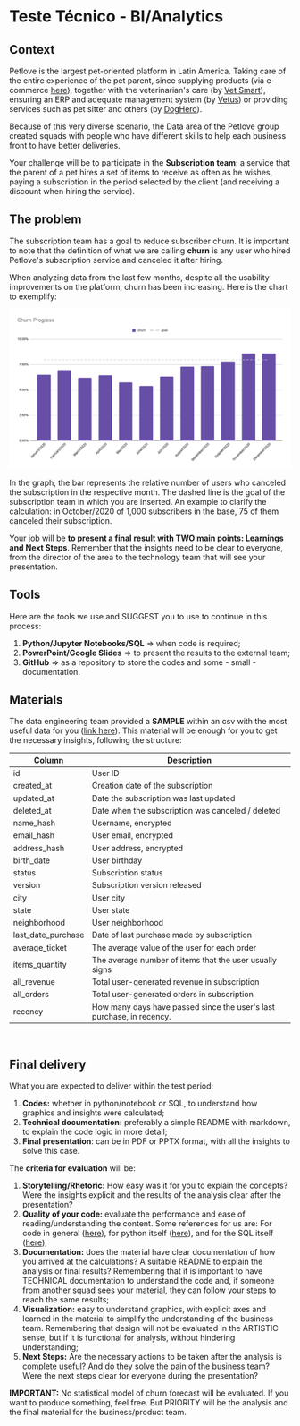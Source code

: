 # Teste Técnico - BI/Analytics

## Context

Petlove is the largest pet-oriented platform in Latin America. Taking care of the entire experience of the pet parent, since supplying products (via e-commerce [here](https://www.petlove.com.br/)), together with the veterinarian's care (by [Vet Smart](https://www.vetsmart.com.br/)), ensuring an ERP and adequate management system (by [Vetus](https://vetus.com.br/)) or providing services such as pet sitter and others (by [DogHero](https://www.doghero.com.br/)).

Because of this very diverse scenario, the Data area of the Petlove group created squads with people who have different skills to help each business front to have better deliveries.

Your challenge will be to participate in the **Subscription team**: a service that the parent of a pet hires a set of items to receive as often as he wishes, paying a subscription in the period selected by the client (and receiving a discount when hiring the service).

## The problem

The subscription team has a goal to reduce subscriber churn. It is important to note that the definition of what we are calling **churn** is any user who hired Petlove's subscription service and canceled it after hiring. 

When analyzing data from the last few months, despite all the usability improvements on the platform, churn has been increasing. Here is the chart to exemplify:

![Churn Progress Over Time](./materials/churn.png)

In the graph, the bar represents the relative number of users who canceled the subscription in the respective month. The dashed line is the goal of the subscription team in which you are inserted. An example to clarify the calculation: in October/2020 of 1,000 subscribers in the base, 75 of them canceled their subscription.

Your job will be **to present a final result with TWO main points: Learnings and Next Steps**. Remember that the insights need to be clear to everyone, from the director of the area to the technology team that will see your presentation.

## Tools

Here are the tools we use and SUGGEST you to use to continue in this process:

1. **Python/Jupyter Notebooks/SQL** ⇒ when code is required;
2. **PowerPoint/Google Slides** ⇒ to present the results to the external team;
3. **GitHub** ⇒ as a repository to store the codes and some - small - documentation. 

## Materials

The data engineering team provided a **SAMPLE** within an csv with the most useful data for you ([link here](data-test-analytics.csv)). This material will be enough for you to get the necessary insights, following the structure:

| Column             | Description                                                           |
|--------------------|-----------------------------------------------------------------------|
| id                 | User ID                                                               |
| created_at         | Creation date of the subscription                                     |
| updated_at         | Date the subscription was last updated                                |
| deleted_at         | Date when the subscription was canceled / deleted                     |
| name_hash          | Username, encrypted                                                   |
| email_hash         | User email, encrypted                                                 |
| address_hash       | User address, encrypted                                               |
| birth_date         | User birthday                                                         |
| status             | Subscription status                                                   |
| version            | Subscription version released                                         |
| city               | User city                                                             |
| state              | User state                                                            |
| neighborhood       | User neighborhood                                                     |
| last_date_purchase | Date of last purchase made by subscription                            |
| average_ticket     | The average value of the user for each order                          |
| items_quantity     | The average number of items that the user usually signs               |
| all_revenue        | Total user-generated revenue in subscription                          |
| all_orders         | Total user-generated orders in subscription                           |
| recency            | How many days have passed since the user's last purchase, in recency. |
<br>

## Final delivery

What you are expected to deliver within the test period:

1. **Codes:** whether in python/notebook or SQL, to understand how graphics and insights were calculated;
2. **Technical documentation:** preferably a simple README with markdown, to explain the code logic in more detail;
3. **Final presentation**: can be in PDF or PPTX format, with all the insights to solve this case.

The **criteria for evaluation** will be:

1. **Storytelling/Rhetoric:** How easy was it for you to explain the concepts? Were the insights explicit and the results of the analysis clear after the presentation?
2. **Quality of your code:** evaluate the performance and ease of reading/understanding the content. Some references for us are: For code in general ([here](https://www.amazon.com/Clean-Code-Handbook-Software-Craftsmanship/dp/0132350882)), for python itself ([here](https://google.github.io/styleguide/pyguide.html)), and for the SQL itself ([here](https://about.gitlab.com/handbook/business-ops/data-team/platform/sql-style-guide/));
3. **Documentation:** does the material have clear documentation of how you arrived at the calculations? A suitable README to explain the analysis or final results? Remembering that it is important to have TECHNICAL documentation to understand the code and, if someone from another squad sees your material, they can follow your steps to reach the same results;
4. **Visualization:** easy to understand graphics, with explicit axes and learned in the material to simplify the understanding of the business team. Remembering that design will not be evaluated in the ARTISTIC sense, but if it is functional for analysis, without hindering understanding;
5. **Next Steps:** Are the necessary actions to be taken after the analysis is complete useful? And do they solve the pain of the business team? Were the next steps clear for everyone during the presentation?

**IMPORTANT:** No statistical model of churn forecast will be evaluated. If you want to produce something, feel free. But PRIORITY will be the analysis and the final material for the business/product team.
